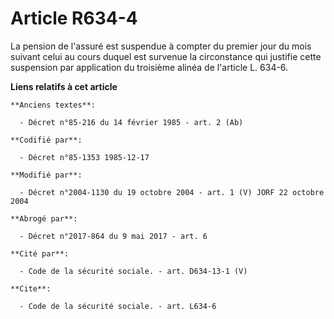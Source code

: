 # Article R634-4

La pension de l'assuré est suspendue à compter du premier jour du mois suivant celui au cours duquel est survenue la
circonstance qui justifie cette suspension par application du troisième alinéa de l'article L. 634-6.

**Liens relatifs à cet article**

	**Anciens textes**:

	  - Décret n°85-216 du 14 février 1985 - art. 2 (Ab)

	**Codifié par**:

	  - Décret n°85-1353 1985-12-17

	**Modifié par**:

	  - Décret n°2004-1130 du 19 octobre 2004 - art. 1 (V) JORF 22 octobre 2004

	**Abrogé par**:

	  - Décret n°2017-864 du 9 mai 2017 - art. 6

	**Cité par**:

	  - Code de la sécurité sociale. - art. D634-13-1 (V)

	**Cite**:

	  - Code de la sécurité sociale. - art. L634-6
